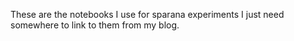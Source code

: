 These are the notebooks I use for sparana experiments I just need somewhere to link to them from my blog.
